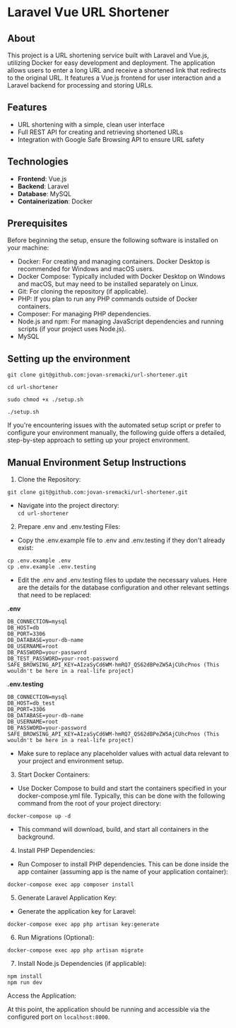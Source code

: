# Laravel Vue URL Shortener

## About

This project is a URL shortening service built with Laravel and Vue.js, utilizing Docker for easy development and deployment. The application allows users to enter a long URL and receive a shortened link that redirects to the original URL. It features a Vue.js frontend for user interaction and a Laravel backend for processing and storing URLs.

## Features

- URL shortening with a simple, clean user interface
- Full REST API for creating and retrieving shortened URLs
- Integration with Google Safe Browsing API to ensure URL safety

## Technologies

- **Frontend**: Vue.js
- **Backend**: Laravel
- **Database**: MySQL
- **Containerization**: Docker

## Prerequisites
Before beginning the setup, ensure the following software is installed on your machine:

- Docker: For creating and managing containers. Docker Desktop is recommended for Windows and macOS users.
- Docker Compose: Typically included with Docker Desktop on Windows and macOS, but may need to be installed separately on Linux.
- Git: For cloning the repository (if applicable).
- PHP: If you plan to run any PHP commands outside of Docker containers.
- Composer: For managing PHP dependencies.
- Node.js and npm: For managing JavaScript dependencies and running scripts (if your project uses Node.js).
- MySQL


## Setting up the environment

```
git clone git@github.com:jovan-sremacki/url-shortener.git

cd url-shortener

sudo chmod +x ./setup.sh

./setup.sh
```

If you're encountering issues with the automated setup script or prefer to configure your environment manually, the following guide offers a detailed, step-by-step approach to setting up your project environment.

## Manual Environment Setup Instructions

1. Clone the Repository:

```
git clone git@github.com:jovan-sremacki/url-shortener.git
```

- Navigate into the project directory:<br>
   `cd url-shortener`<br>

2. Prepare .env and .env.testing Files:

- Copy the .env.example file to .env and .env.testing if they don't already exist:

```
cp .env.example .env
cp .env.example .env.testing
```

- Edit the .env and .env.testing files to update the necessary values. Here are the details for the database configuration and other relevant settings that need to be replaced:

<b>.env</b>

```
DB_CONNECTION=mysql
DB_HOST=db
DB_PORT=3306
DB_DATABASE=your-db-name
DB_USERNAME=root
DB_PASSWORD=your-password
DB_TEST_PASSWORD=your-root-password
SAFE_BROWSING_API_KEY=AIzaSyCd6WM-hmRQ7_QS62dBPeZW5AjCUhcPnos (This wouldn't be here in a real-life project)
```

<b>.env.testing</b>

```
DB_CONNECTION=mysql
DB_HOST=db_test
DB_PORT=3306
DB_DATABASE=your-db-name
DB_USERNAME=root
DB_PASSWORD=your-password
SAFE_BROWSING_API_KEY=AIzaSyCd6WM-hmRQ7_QS62dBPeZW5AjCUhcPnos (This wouldn't be here in a real-life project)
```

- Make sure to replace any placeholder values with actual data relevant to your project and environment setup.

3. Start Docker Containers:

- Use Docker Compose to build and start the containers specified in your docker-compose.yml file. Typically, this can be done with the following command from the root of your project directory:

`docker-compose up -d`<br>

- This command will download, build, and start all containers in the background.

4. Install PHP Dependencies:

- Run Composer to install PHP dependencies. This can be done inside the app container (assuming app is the name of your application container):

`docker-compose exec app composer install`

5. Generate Laravel Application Key:

- Generate the application key for Laravel:

`docker-compose exec app php artisan key:generate`<br>

6. Run Migrations (Optional):

`docker-compose exec app php artisan migrate`

7. Install Node.js Dependencies (if applicable):

```
npm install
npm run dev
```

Access the Application:

At this point, the application should be running and accessible via the configured port on `localhost:8000`.